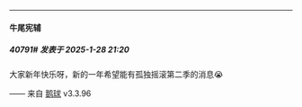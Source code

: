 ﻿
*****

####  牛尾宪辅  
##### 40791#       发表于 2025-1-28 21:20

大家新年快乐呀，新的一年希望能有孤独摇滚第二季的消息😭

—— 来自 [鹅球](https://www.pgyer.com/GcUxKd4w) v3.3.96

